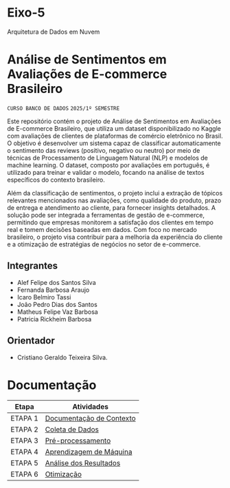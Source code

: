 # Eixo-5
Arquitetura de Dados em Nuvem

# Análise de Sentimentos em Avaliações de E-commerce Brasileiro
`CURSO BANCO DE DADOS`
`2025/1º SEMESTRE`

Este repositório contém o projeto de Análise de Sentimentos em Avaliações de E-commerce Brasileiro, que utiliza um dataset disponibilizado no Kaggle com avaliações de clientes de plataformas de comércio eletrônico no Brasil. O objetivo é desenvolver um sistema capaz de classificar automaticamente o sentimento das reviews (positivo, negativo ou neutro) por meio de técnicas de Processamento de Linguagem Natural (NLP) e modelos de machine learning. O dataset, composto por avaliações em português, é utilizado para treinar e validar o modelo, focando na análise de textos específicos do contexto brasileiro.

Além da classificação de sentimentos, o projeto inclui a extração de tópicos relevantes mencionados nas avaliações, como qualidade do produto, prazo de entrega e atendimento ao cliente, para fornecer insights detalhados. A solução pode ser integrada a ferramentas de gestão de e-commerce, permitindo que empresas monitorem a satisfação dos clientes em tempo real e tomem decisões baseadas em dados. Com foco no mercado brasileiro, o projeto visa contribuir para a melhoria da experiência do cliente e a otimização de estratégias de negócios no setor de e-commerce.

## Integrantes
* Alef Felipe dos Santos Silva
* Fernanda Barbosa Araujo
* Icaro Belmiro Tassi
* João Pedro Dias dos Santos
* Matheus Felipe Vaz Barbosa
* Patricia Rickheim Barbosa


## Orientador
* Cristiano Geraldo Teixeira Silva.

# Documentação

| Etapa         | Atividades |
|  :----:   | ----------- |
| ETAPA 1        |[Documentação de Contexto](projeto/inicio_do_projeto.md) |
| ETAPA 2        |[Coleta de Dados](projeto/coleta_dados.md) |
| ETAPA 3        |[Pré-processamento](projeto/pre_processamento.md) |
| ETAPA 4        |[Aprendizagem de Máquina](projeto/aprendizado_maquina_rev.md)|
| ETAPA 5        |[Análise dos Resultados](projeto/analise_de_resultados.md) |
| ETAPA 6        |[Otimização](projeto/Otimizacao.md) |
